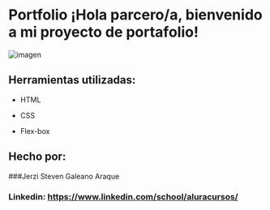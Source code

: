 # Portfolio ¡Hola parcero/a, bienvenido a mi proyecto de portafolio!

![imagen](https://cdn1.gnarususercontent.com.br/6/450324/9facae6f-79bf-48f3-b3a9-b4f9284802d7.png)  
## Herramientas utilizadas:

* HTML

* CSS

* Flex-box

## Hecho por:

###Jerzi Steven Galeano Araque

### Linkedin: https://www.linkedin.com/school/aluracursos/
